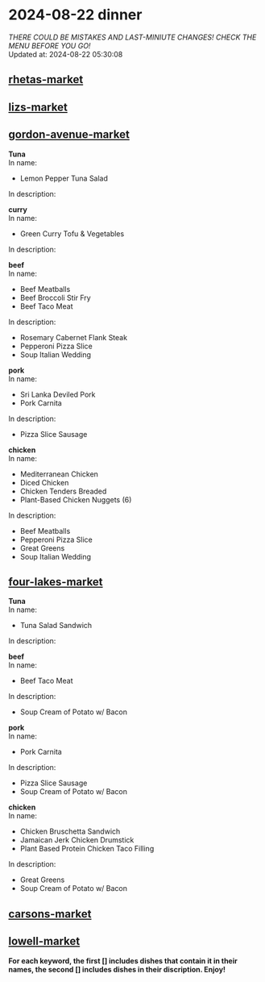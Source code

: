 # 2024-08-22 dinner  
*THERE COULD BE MISTAKES AND LAST-MINIUTE CHANGES! CHECK THE MENU BEFORE YOU GO!*  
Updated at: 2024-08-22 05:30:08  
## [rhetas-market](https://wisc-housingdining.nutrislice.com/menu/rhetas-market/dinner/2024-08-22)  
## [lizs-market](https://wisc-housingdining.nutrislice.com/menu/lizs-market/dinner/2024-08-22)  
## [gordon-avenue-market](https://wisc-housingdining.nutrislice.com/menu/gordon-avenue-market/dinner/2024-08-22)  
**Tuna**  
In name:   
 - Lemon Pepper Tuna Salad  
  
In description:   
  
**curry**  
In name:   
 - Green Curry Tofu & Vegetables  
  
In description:   
  
**beef**  
In name:   
 - Beef Meatballs  
 - Beef Broccoli Stir Fry  
 - Beef Taco Meat  
  
In description:   
 - Rosemary Cabernet Flank Steak  
 - Pepperoni Pizza Slice  
 - Soup Italian Wedding  
  
**pork**  
In name:   
 - Sri Lanka Deviled Pork  
 - Pork Carnita  
  
In description:   
 - Pizza Slice Sausage  
  
**chicken**  
In name:   
 - Mediterranean Chicken  
 - Diced Chicken  
 - Chicken Tenders Breaded  
 - Plant-Based Chicken Nuggets (6)  
  
In description:   
 - Beef Meatballs  
 - Pepperoni Pizza Slice  
 - Great Greens  
 - Soup Italian Wedding  
  
## [four-lakes-market](https://wisc-housingdining.nutrislice.com/menu/four-lakes-market/dinner/2024-08-22)  
**Tuna**  
In name:   
 - Tuna Salad Sandwich  
  
In description:   
  
**beef**  
In name:   
 - Beef Taco Meat  
  
In description:   
 - Soup Cream of Potato w/ Bacon  
  
**pork**  
In name:   
 - Pork Carnita  
  
In description:   
 - Pizza Slice Sausage  
 - Soup Cream of Potato w/ Bacon  
  
**chicken**  
In name:   
 - Chicken Bruschetta Sandwich  
 - Jamaican Jerk Chicken Drumstick  
 - Plant Based Protein Chicken Taco Filling  
  
In description:   
 - Great Greens  
 - Soup Cream of Potato w/ Bacon  
  
## [carsons-market](https://wisc-housingdining.nutrislice.com/menu/carsons-market/dinner/2024-08-22)  
## [lowell-market](https://wisc-housingdining.nutrislice.com/menu/lowell-market/dinner/2024-08-22)  
  
**For each keyword, the first [] includes dishes that contain it in their names, the second [] includes dishes in their discription. Enjoy!**  
